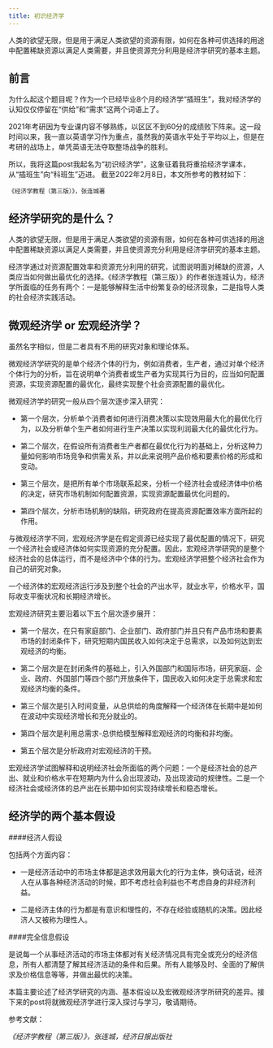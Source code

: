 ```yaml
---
title: 初识经济学
---
```

人类的欲望无限，但是用于满足人类欲望的资源有限，如何在各种可供选择的用途中配置稀缺资源以满足人类需要，并且使资源充分利用是经济学研究的基本主题。
<!--more-->
## 前言
为什么起这个题目呢？作为一个已经毕业8个月的经济学“插班生”，我对经济学的认知仅仅停留在“供给”和“需求”这两个词语上了。

2021年考研因为专业课内容不够熟练，以区区不到60分的成绩败下阵来。这一段时间以来，我一直以英语学习作为重点，虽然我的英语水平处于平均以上，但是在考研的战场上，单凭英语无法夺取整场战争的胜利。

所以，我将这篇post我起名为“初识经济学”，这象征着我将重拾经济学课本，从“插班生”向“科班生”迈进。
截至2022年2月8日，本文所参考的教材如下：

	《经济学教程（第三版）》，张连城著


## 经济学研究的是什么？
人类的欲望无限，但是用于满足人类欲望的资源有限，如何在各种可供选择的用途中配置稀缺资源以满足人类需要，并且使资源充分利用是经济学研究的基本主题。

经济学通过对资源配置效率和资源充分利用的研究，试图说明面对稀缺的资源，人类应当如何做出最优化的选择。《经济学教程（第三版）》的作者张连城认为，经济学所面临的任务有两个：一是能够解释生活中纷繁复杂的经济现象，二是指导人类的社会经济实践活动。

## 微观经济学 or 宏观经济学？
虽然名字相似，但是二者具有不用的研究对象和理论体系。

微观经济学研究的是单个经济个体的行为，例如消费者，生产者，通过对单个经济个体行为的分析，旨在说明单个消费者或生产者为实现其行为目的，应当如何配置资源，实现资源配置的最优化，最终实现整个社会资源配置的最优化。

微观经济学的研究一般从四个层次逐步深入研究：



- 第一个层次，分析单个消费者如何进行消费决策以实现效用最大化的最优化行为，以及分析单个生产者如何进行生产决策以实现利润最大化的最优化行为。



- 第二个层次，在假设所有消费者生产者都在最优化行为的基础上，分析这种力量如何影响市场竞争和供需关系，并以此来说明产品价格和要素价格的形成和变动。



- 第三个层次，是把所有单个市场联系起来，分析一个经济社会或经济体中价格的决定，研究市场机制如何配置资源，实现资源配置最优化问题的。



- 第四个层次，分析市场机制的缺陷，研究政府在提高资源配置效率方面所起的作用。


与微观经济学不同，宏观经济学是在假定资源已经实现了最优配置的情况下，研究一个经济社会或经济体如何实现资源的充分配置。因此，宏观经济学研究的是整个经济社会的总体运行，而不是经济中个体的行为。宏观经济学把整个经济社会作为自己的研究对象。

一个经济体的宏观经济运行涉及到整个社会的产出水平，就业水平，价格水平，国际收支平衡状况和长期经济增长。

宏观经济研究主要沿着以下五个层次逐步展开：



- 第一个层次，在只有家庭部门、企业部门、政府部门并且只有产品市场和要素市场的封闭条件下，研究短期内国民收入如何决定于总需求，以及如何达到宏观经济的均衡。



- 第二个层次是在封闭条件的基础上，引入外国部门和国际市场，研究家庭、企业、政府、外国部门等四个部门开放条件下，国民收入如何决定于总需求和宏观经济均衡的条件。



- 第三个层次是引入时间变量，从总供给的角度解释一个经济体在长期中是如何在波动中实现经济增长和充分就业的。



- 第四个层次是利用总需求-总供给模型解释宏观经济的均衡和非均衡。



- 第五个层次是分析政府对宏观经济的干预。

宏观经济学试图解释和说明经济社会所面临的两个问题：一个是经济社会的总产出、就业和价格水平在短期内为什么会出现波动，及出现波动的规律性。二是一个经济社会或经济体的总产出在长期中如何实现持续增长和稳态增长。

## 经济学的两个基本假设

####经济人假设

包括两个方面内容：



- 一是经济活动中的市场主体都是追求效用最大化的行为主体，换句话说，经济人在从事各种经济活动的时候，即不考虑社会利益也不考虑自身的非经济利益。



- 二是经济主体的行为都是有意识和理性的，不存在经验或随机的决策。因此经济人又被称为理性人。

####完全信息假设

是说每一个从事经济活动的市场主体都对有关经济情况具有完全或充分的经济信息，所有人都清楚了解其经济活动的条件和后果。所有人能够及时、全面的了解供求及价格信息等等，并做出最优的决策。

本篇主要论述了经济学研究的内涵、基本假设以及宏微观经济学所研究的差异。接下来的post将就微观经济学进行深入探讨与学习，敬请期待。

参考文献：

*《经济学教程（第三版）》，张连城，经济日报出版社*